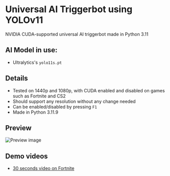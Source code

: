# Universal AI Triggerbot using YOLOv11

NVIDIA CUDA-supported universal AI triggerbot made in Python 3.11

## AI Model in use:
- Ultralytics's `yolo11s.pt`

## Details
- Tested on 1440p and 1080p, with CUDA enabled and disabled on games such as Fortnite and CS2
- Should support any resolution without any change needed
- Can be enabled/disabled by pressing `F1`
- Made in Python 3.11.9

## Preview
![Preview image](https://i.ibb.co/BZZGV6t/Screenshot-2024-10-28-144819.png)

## Demo videos
- [30 seconds video on Fortnite](https://www.youtube.com/watch?v=SEn01lV4EcI)